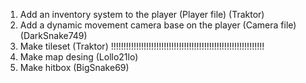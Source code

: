 1. Add an inventory system to the player (Player file) (Traktor)
2. Add a dynamic movement camera base on the player (Camera file) (DarkSnake749)
3. Make tileset (Traktor) !!!!!!!!!!!!!!!!!!!!!!!!!!!!!!!!!!!!!!!!!!!!!!!!!!!!!!!!!!!!!
4. Make map desing (Lollo21lo)
5. Make hitbox (BigSnake69)
